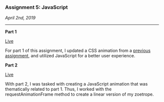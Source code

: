 ### Assignment 5: JavaScript

*April 2nd, 2019*

---
**Part 1**

[Live](http://i6.cims.nyu.edu/~ec2937/380/5_javascript/index.html)

For part 1 of this assignment, I updated a CSS animation from a [previous assignment](https://github.com/erinachavez/dow_spring2019/tree/master/3_css_animation), and utilized JavaScript for a better user experience.

**Part 2**

[Live](http://i6.cims.nyu.edu/~ec2937/380/5_javascript/index_pt2.html)

With part 2, I was tasked with creating a JavaScript animation that was thematically related to part 1. Thus, I worked with the requestAnimationFrame method to create a linear version of my zoetrope.
